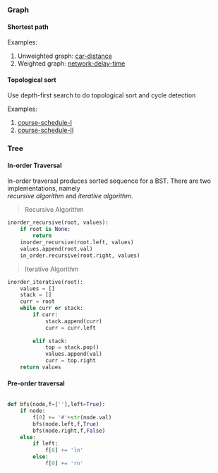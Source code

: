 


### Graph

#### Shortest path

Examples:  
1. Unweighted graph: [car-distance](../algo/graph/car_distance.py)
2. Weighted graph: [network-delay-time](../algo/graph/network_delay_time.py)

#### Topological sort
Use depth-first search to do topological sort and cycle detection


Examples:  
1. [course-schedule-I](../algo/graph/course_schedule.py)
2. [course-schedule-II](../algo/graph/course_schedule_II.py)

### Tree 

#### In-order Traversal
In-order traversal produces sorted sequence for a BST. There are two implementations, namely  
*recursive algorithm* and *iterative algorithm*. 

> Recursive Algorithm
```python
inorder_recursive(root, values):
    if root is None:
        return 
    inorder_recursive(root.left, values)
    values.append(root.val)
    in_order.recursive(root.right, values)
```

> Iterative Algorithm
```python
inorder_iterative(root):
    values = []
    stack = []
    curr = root
    while curr or stack:
        if curr:
            stack.append(curr)
            curr = curr.left
        
        elif stack:
            top = stack.pop()
            values.append(val)
            curr = top.right
    return values
```             
#### Pre-order traversal
```python

def bfs(node,f=[''],left=True):
    if node:
        f[0] += '#'+str(node.val)
        bfs(node.left,f,True)
        bfs(node.right,f,False)
    else:
        if left:
            f[0] += 'ln'
        else:
            f[0] += 'rn'

```
